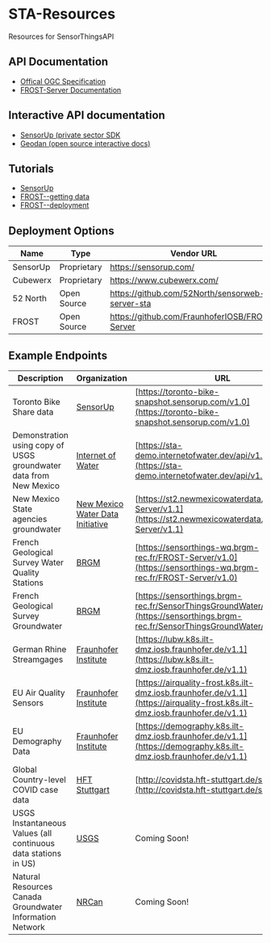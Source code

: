 # STA-Resources
Resources for SensorThingsAPI

## API Documentation

- [Offical OGC Specification](https://www.ogc.org/standards/sensorthings)
- [FROST-Server Documentation](https://fraunhoferiosb.github.io/FROST-Server/)

## Interactive API documentation
- [SensorUp (private sector SDK](https://developers.sensorup.com/docs/#introduction)
- [Geodan (open source interactive docs)](https://gost1.docs.apiary.io)

## Tutorials
- [SensorUp](https://developers.sensorup.com/tutorials)
- [FROST--getting data](https://fraunhoferiosb.github.io/FROST-Server/sensorthingsapi/3_GettingData.html)
- [FROST--deployment](https://fraunhoferiosb.github.io/FROST-Server/sensorthingsapi/deploy/0_Docker.html)

## Deployment Options

|Name|Type|Vendor URL|
|-|-|-|
|SensorUp|Proprietary|https://sensorup.com/|
|Cubewerx|Proprietary|https://www.cubewerx.com/|
|52 North|Open Source|https://github.com/52North/sensorweb-server-sta|
|FROST|Open Source|https://github.com/FraunhoferIOSB/FROST-Server|

## Example Endpoints

|Description|Organization|URL|
|-|-|-|
|Toronto Bike Share data|[SensorUp](https://sensorup.com/)|[https://toronto-bike-snapshot.sensorup.com/v1.0](https://toronto-bike-snapshot.sensorup.com/v1.0)|
|Demonstration using copy of USGS groundwater data from New Mexico|[Internet of Water](https://internetofwater.org)|[https://sta-demo.internetofwater.dev/api/v1.1](https://sta-demo.internetofwater.dev/api/v1.1)|
|New Mexico State agencies groundwater|[New Mexico Water Data Initiative](https://newmexicowaterdata.org)|[https://st2.newmexicowaterdata.org/FROST-Server/v1.1](https://st2.newmexicowaterdata.org/FROST-Server/v1.1)|
|French Geological Survey Water Quality Stations|[BRGM](https://www.brgm.fr/en)|[https://sensorthings-wq.brgm-rec.fr/FROST-Server/v1.0](https://sensorthings-wq.brgm-rec.fr/FROST-Server/v1.0)|
|French Geological Survey Groundwater|[BRGM](https://www.brgm.fr/en)|[https://sensorthings.brgm-rec.fr/SensorThingsGroundWater/v1.0](https://sensorthings.brgm-rec.fr/SensorThingsGroundWater/v1.0)|
|German Rhine Streamgages|[Fraunhofer Institute](https://www.fraunhofer.de/en.html)|[https://lubw.k8s.ilt-dmz.iosb.fraunhofer.de/v1.1](https://lubw.k8s.ilt-dmz.iosb.fraunhofer.de/v1.1)|
|EU Air Quality Sensors|[Fraunhofer Institute](https://www.fraunhofer.de/en.html)|[https://airquality-frost.k8s.ilt-dmz.iosb.fraunhofer.de/v1.1](https://airquality-frost.k8s.ilt-dmz.iosb.fraunhofer.de/v1.1)|
|EU Demography Data|[Fraunhofer Institute](https://www.fraunhofer.de/en.html)|[https://demography.k8s.ilt-dmz.iosb.fraunhofer.de/v1.1](https://demography.k8s.ilt-dmz.iosb.fraunhofer.de/v1.1)|
|Global Country-level COVID case data|[HFT Stuttgart](https://hft-stuttgart.de)|[http://covidsta.hft-stuttgart.de/server/v1.1](http://covidsta.hft-stuttgart.de/server/v1.1)  |
|USGS Instantaneous Values (all continuous data stations in US)|[USGS](https://waterservices.usgs.gov/)|Coming Soon!|
|Natural Resources Canada Groundwater Information Network|[NRCan](https://gin.gw-info.net/service/api_ngwds:gin2/en/gin.html)|Coming Soon!|
